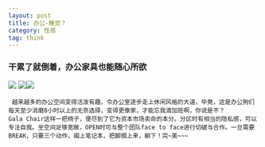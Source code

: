 ```yaml
---
layout: post
title: 办公-睡觉？
category: 性感
tag: think
---
```

### 干累了就倒着，办公家具也能随心所欲
![](https://img.alicdn.com/imgextra/i4/232721121/TB2vbRmjVXXXXXLXpXXXXXXXXXX_!!232721121.jpg)
![](https://img.alicdn.com/imgextra/i3/232721121/TB2txlKjVXXXXXSXXXXXXXXXXXX_!!232721121.jpg)![](https://img.alicdn.com/imgextra/i1/232721121/TB2mEw.jFXXXXcmXpXXXXXXXXXX_!!232721121.jpg)

     越来越多的办公空间变得活泼有趣，令办公室逐步走上休闲风格的大道，毕竟，这是办公狗们每天至少消磨8小时以上的无奈选择，变得更像家，才能忘我滴加班啊，你说是不？
    Gala Chair这样一把椅子，便尽到了它为资本市场卖命的本分。分区时有相当的隐私感，可以专注自我。坐空间足够宽敞，OPEN时可与整个团队face to face进行切磋与合作。一旦需要BREAK，只要三个动作，阖上笔记本，把脚搁上来，躺下！完~美~~~
